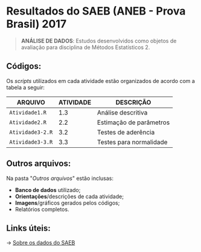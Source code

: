 # Resultados do SAEB (ANEB - Prova Brasil) 2017
> **ANÁLISE DE DADOS**: Estudos desenvolvidos como objetos de avaliação para disciplina de Métodos Estatísticos 2.

## **Códigos:**
Os *scripts* utilizados em cada atividade estão organizados de acordo com a tabela a seguir:

| ARQUIVO        | ATIVIDADE| DESCRIÇÃO |
|----------------|----------|-----------------------|
|`Atividade1.R`  |  1.3     |Análise descritiva     |
|`Atividade2.R`  |  2.2     |Estimação de parâmetros|
|`Atividade3-2.R`|  3.2     |Testes de aderência    |
|`Atividade3-3.R`|  3.3     |Testes para normalidade|


## **Outros arquivos:**

Na pasta "*Outros arquivos*" estão inclusas:
- **Banco de dados** utilizado;
- **Orientações**/descrições de cada atividade;
- **Imagens**/gráficos gerados pelos códigos;
- Relatórios completos.

## **Links úteis:**

-> [Sobre os dados do SAEB](https://www.gov.br/inep/pt-br/areas-de-atuacao/avaliacao-e-exames-educacionais/saeb) 
